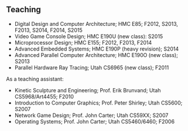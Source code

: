 ## Teaching

* Digital Design and Computer Architecture; HMC E85; F2012, S2013,
F2013, S2014, F2014, S2015
* Video Game Console Design; HMC E190U (new class): S2015
* Microprocessor Design; HMC E155; F2012, F2013, F2014
* Advanced Embedded Systems; HMC E190P (heavy revision); S2014
* Advanced Parallel Computer Architecture; HMC E190O (new class); S2013
* Parallel Hardware Ray Tracing; Utah CS6965 (new class); F2011

As a teaching assistant:

* Kinetic Sculpture and Engineering; Prof. Erik Brunvand; Utah CS5968/Art4455; F2010
* Introduction to Computer Graphics; Prof. Peter Shirley; Utah CS5600; S2007
* Network Game Design; Prof. John Carter; Utah CS59XX; S2007
* Operating Systems; Prof. John Carter; Utah CS5460/6460; F2006
